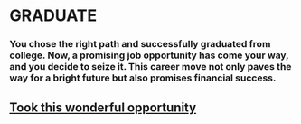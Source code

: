 # GRADUATE

### You chose the right path and successfully graduated from college. Now, a promising job opportunity has come your way, and you decide to seize it. This career move not only paves the way for a bright future but also promises financial success.  

## [Took this wonderful opportunity]()
